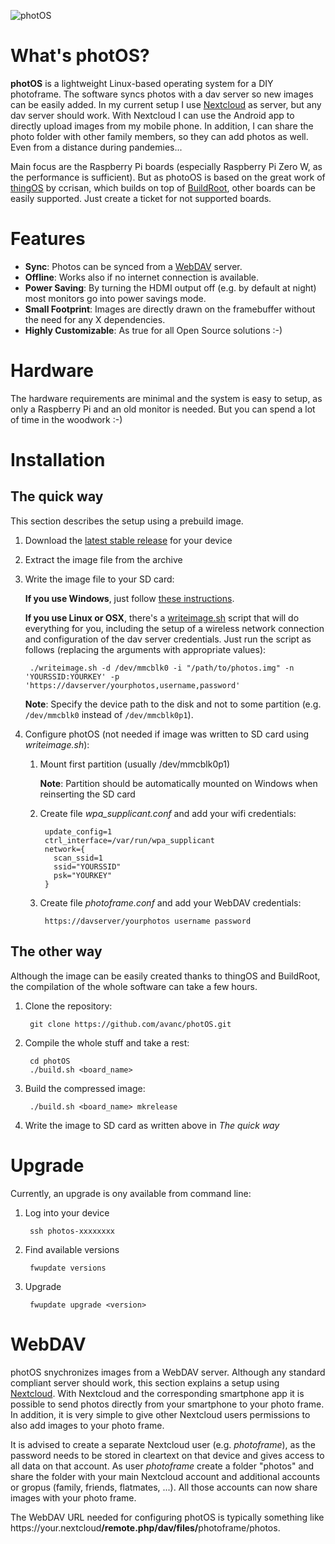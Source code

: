 ![photOS](https://github.com/avanc/photOS/blob/master/logo/photos_logo_400x160.png?raw=true)


# What's photOS?

**photOS** is a lightweight Linux-based operating system for a DIY photoframe. The software syncs photos with a dav server so new images can be easily added. In my current setup I use [Nextcloud](https://nextcloud.com) as server, but any dav server should work. With Nextcloud I can use the Android app to directly upload images from my mobile phone. In addition, I can share the photo folder with other family members, so they can add photos as well. Even from a distance during pandemies...

Main focus are the Raspberry Pi boards (especially Raspberry Pi Zero W, as the performance is sufficient). But as photoOS is based on the great work of [thingOS](https://github.com/ccrisan/thingos) by ccrisan, which builds on top of [BuildRoot](https://buildroot.uclibc.org), other boards can be easily supported. Just create a ticket for not supported boards.

# Features
* **Sync**: Photos can be synced from a [WebDAV](https://en.wikipedia.org/wiki/WebDAV) server.
* **Offline**: Works also if no internet connection is available.
* **Power Saving**: By turning the HDMI output off (e.g. by default at night) most monitors go into power savings mode.
* **Small Footprint**: Images are directly drawn on the framebuffer without the need for any X dependencies.
* **Highly Customizable**: As true for all Open Source solutions :-)

# Hardware
The hardware requirements are minimal and the system is easy to setup, as only a Raspberry Pi and an old monitor is needed. But you can spend a lot of time in the woodwork :-)

# Installation

## The quick way
This section describes the setup using a prebuild image.

1. Download the [latest stable release](https://github.com/avanc/photOS/releases/) for your device
2. Extract the image file from the archive
3. Write the image file to your SD card:

    **If you use Windows**, just follow [these instructions](http://www.raspberrypi.org/documentation/installation/installing-images/windows.md).

    **If you use Linux or OSX**, there's a [writeimage.sh](https://raw.githubusercontent.com/avanc/photos/master/writeimage.sh) script that will do everything for you, including the setup of a wireless network connection and configuration of the dav server credentials. Just run the script as follows (replacing the arguments with appropriate values):

        ./writeimage.sh -d /dev/mmcblk0 -i "/path/to/photos.img" -n 'YOURSSID:YOURKEY' -p 'https://davserver/yourphotos,username,password' 

    **Note**: Specify the device path to the disk and not to some partition (e.g. `/dev/mmcblk0` instead of `/dev/mmcblk0p1`).
4. Configure photOS (not needed if image was written to SD card using _writeimage.sh_):

    1. Mount first partition (usually /dev/mmcblk0p1)
    
        **Note**: Partition should be automatically mounted on Windows when reinserting the SD card
    
    2. Create file _wpa_supplicant.conf_ and add your wifi credentials:
    
            update_config=1
            ctrl_interface=/var/run/wpa_supplicant
            network={
              scan_ssid=1
              ssid="YOURSSID"
              psk="YOURKEY"
            }

    3. Create file _photoframe.conf_ and add your WebDAV credentials:
    
            https://davserver/yourphotos username password



## The other way
Although the image can be easily created thanks to thingOS and BuildRoot, the compilation of the whole software can take a few hours.

1. Clone the repository:

        git clone https://github.com/avanc/photOS.git
    
2. Compile the whole stuff and take a rest:

        cd photOS
        ./build.sh <board_name>
    
3. Build the compressed image:

        ./build.sh <board_name> mkrelease

4. Write the image to SD card as written above in _The quick way_


# Upgrade
Currently, an upgrade is ony available from command line:

1. Log into your device

        ssh photos-xxxxxxxx

2. Find available versions

        fwupdate versions

3. Upgrade

        fwupdate upgrade <version>

# WebDAV
photOS snychronizes images from a WebDAV server. Although any standard compliant server should work, this section explains a setup using [Nextcloud](https://docs.nextcloud.com/server/19/user_manual/files/access_webdav.html).
With Nextcloud and the corresponding smartphone app it is possible to send photos directly from your smartphone to your photo frame. In addition, it is very simple to give other Nextcloud users permissions to also add images to your photo frame.

It is advised to create a separate Nextcloud user (e.g. _photoframe_), as the password needs to be stored in cleartext on that device and gives access to all data on that account. As user _photoframe_ create a folder "photos" and share the folder with your main Nextcloud account and additional accounts or gropus (family, friends, flatmates, ...). All those accounts can now share images with your photo frame.

The WebDAV URL needed for configuring photOS is typically something like htt<span>ps</span>://your.nextcloud<b>/remote.php/dav/files/</b>photoframe/photos.

